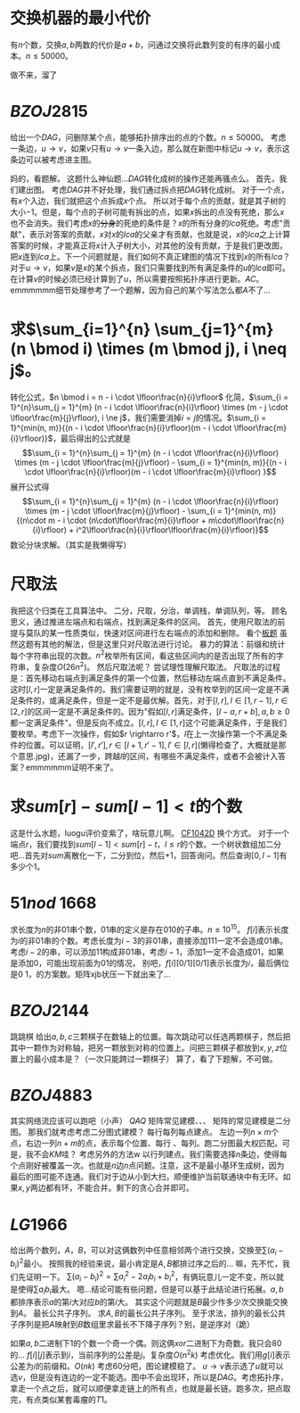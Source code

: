 # 交换机器的最小代价

有$n$个数，交换$a, b$两数的代价是$a + b$，问通过交换将此数列变的有序的最小成本。$n \le 50000$。

做不来，溜了

# $BZOJ2815$

给出一个$DAG$，问删除某个点，能够拓扑排序出的点的个数。$n \le 50000$。
考虑一条边，$u \rightarrow v$，如果$v$只有$u \rightarrow v$一条入边，那么就在新图中标记$u \rightarrow v$，表示这条边可以被考虑进主图。

妈的，看题解。
这题什么神仙题...$DAG$转化成树的操作还能再骚点么。
首先，我们建出图。
考虑$DAG$并不好处理，我们通过拆点把$DAG$转化成树。
对于一个点，有$x$个入边，我们就把这个点拆成$x$个点。
所以对于每个点的贡献，就是其子树的大小$-1$。但是，每个点的子树可能有拆出的点，如果$x$拆出的点没有死绝，那么$x$也不会消失。我们考虑$x$的<del>分身</del>的死绝的条件是？$x$的所有分身的$lca$死绝。考虑"贡献"，表示对答案的贡献，$x$对$x$的$lca$的父亲才有贡献，也就是说，$x$的$lca$之上计算答案的时候，才能真正将$x$计入子树大小，对其他的没有贡献，于是我们更改图，把$x$连到$lca$上。下一个问题就是，我们如何不真正建图的情况下找到$x$的所有$lca$？对于$u \rightarrow v$，如果$v$是$x$的某个拆点，我们只需要找到所有满足条件的$u$的$lca$即可。在计算$v$的时候必须已经计算到了$u$，所以需要按照拓扑序进行更新。$AC$。
emmmmmm细节处理参考了一个题解，因为自己的某个写法怎么都$A$不了...

# 求$\sum_{i=1}^{n} \sum_{j=1}^{m} (n \bmod i) \times (m \bmod j), i \neq j$。
转化公式，$n \bmod i = n - i \cdot \lfloor\frac{n}{i}\rfloor$
化简，$\sum_{i = 1}^{n}\sum_{j = 1}^{m} (n - i \cdot  \lfloor\frac{n}{i}\rfloor) \times (m - j \cdot  \lfloor\frac{m}{j}\rfloor), i \ne j$，我们需要消掉$i = j$的情况。$\sum_{i = 1}^{min(n, m)}{(n - i \cdot  \lfloor\frac{n}{i}\rfloor)(m - i \cdot  \lfloor\frac{m}{i}\rfloor)}$，最后得出的公式就是$$\sum_{i = 1}^{n}\sum_{j = 1}^{m} (n - i \cdot  \lfloor\frac{n}{i}\rfloor) \times (m - j \cdot  \lfloor\frac{m}{j}\rfloor) - \sum_{i = 1}^{min(n, m)}{(n - i \cdot  \lfloor\frac{n}{i}\rfloor)(m - i \cdot  \lfloor\frac{m}{i}\rfloor) }$$
展开公式得
$$\sum_{i = 1}^{n}\sum_{j = 1}^{m} (n - i \cdot  \lfloor\frac{n}{i}\rfloor) \times (m - j \cdot  \lfloor\frac{m}{j}\rfloor) - \sum_{i = 1}^{min(n, m)}{(n\cdot m - i \cdot (n\cdot\lfloor\frac{m}{i}\rfloor + m\cdot\lfloor\frac{n}{i}\rfloor) + i^2\lfloor\frac{n}{i}\rfloor\lfloor\frac{m}{i}\rfloor)}$$
数论分块求解。（其实是我懒得写）

# 尺取法

我把这个归类在工具算法中。
二分，尺取，分治，单调栈，单调队列，等。
顾名思义，通过推进左端点和右端点，找到满足条件的区间。
首先，使用尺取法的前提与莫队的某一性质类似，快速对区间进行左右端点的添加和删除。
看个[板题](https://www.51nod.com/onlineJudge/questionCode.html#!problemId=1127)
虽然这题有其他的解法，但是这里只对尺取法进行讨论。
暴力的算法：前缀和统计每个字符串出现的次数。$n^2$枚举所有区间，看这些区间内的是否出现了所有的字符串，复杂度$O(26n^2)$。
然后尺取法呢？
尝试理性理解尺取法。
尺取法的过程是：首先移动右端点到满足条件的第一个位置，然后移动左端点直到不满足条件。这时$[l, r]$一定是满足条件的。我们需要证明的就是，没有枚举到的区间一定是不满足条件的，或满足条件，但是一定不是最优解。首先，对于$[l, r],l \in [1, r - 1], r \in [2, r]$的区间一定是不满足条件的。因为"假如$[l, r]$满足条件，$[l  - a, r +b], a, b \ge 0$都一定满足条件"。但是反向不成立。$[l, r], l \in [1, r]$这个可能满足条件，于是我们要枚举。考虑下一次操作，假如$r \rightarro r'$，$l$在上一次操作第一个不满足条件的位置。可以证明，$[l', r'], r \in [l +1, r' - 1], l' \in [l, r]$(懒得检查了，大概就是那个意思.jpg)，还漏了一步，跨越$l$的区间，有哪些不满足条件，或者不会被计入答案？emmmmmm证明不来了。

# 求$sum[r] - sum[l - 1] < t$的个数

这是什么水题，luogu评价变紫了，啥玩意儿啊。
[CF1042D](https://www.luogu.org/problemnew/show/CF1042D)
换个方式。
对于一个端点$r$，我们要找到$sum[l - 1] < sum[r] - t$，$l \le r$的个数。一个树状数组加二分吧...首先对$sum$离散化一下，二分到位，然后$+1$，回答询问。然后查询$[0, l - 1]$有多少个$1$。

# $51nod \ 1668$

求长度为$n$的非$01$串个数，$01$串的定义是存在$010$的子串。$n \le 10^{15}$。
$f[i]$表示长度为$i$的非$01$串的个数。考虑长度为$i - 3$的非$01$串，直接添加$111$一定不会造成$01$串。考虑$i - 2$的串，可以添加$11$构成非$01$串，考虑$i - 1$，添加$1$一定不会造成$01$，如果是添加$0$，可能出现前面为$01$的情况，
别吧，$f[i][0/1][0/1]$表示长度为$i$，最后俩位是$0 \ 1$，的方案数。矩阵xjb状压一下就出来了...

# $BZOJ2144$

跳跳棋
给出$a, b, c$三颗棋子在数轴上的位置。每次跳动可以任选两颗棋子，然后把其中一颗作为对称轴，把另一颗放到对称的位置上。问把三颗棋子都放到$x, y, z$位置上的最小成本是？（一次只能跨过一颗棋子）
算了，看了下题解，不可做。

# $BZOJ4883$

其实网络流应该可以跑吧（小声）
$QAQ$
矩阵常见建模、、、
矩阵的常见建模是二分图。
那我们就考虑考虑二分图式建模？
每行每列每点建点。
左边一列$n \times m$个点，右边一列$n + m$的点，表示每个位置、每行 、每列。跑二分图最大权匹配。可是，我不会$KM$哇？
考虑另外的方法w
以行列建点。我们需要选择$n$条边，使得每个点刚好被覆盖一次。也就是$n$边$n$点问题。注意，这不是最小基环生成树，因为最后的图可能不连通。我们对于边从小到大扫，顺便维护当前联通块中有无环。如果$x, y$两边都有环，不能合并。剩下的贪心合并即可。

# $LG1966$

给出两个数列，$A$，$B$，可以对这俩数列中任意相邻两个进行交换，交换至$\sum{(a_i - b_i)^2}$最小。
按照我的经验来说，最小肯定是$A, B$都排过序之后的...
嘛，先不忙，我们先证明一下。
$\sum{(a_i - b_i)^2} = \sum{a_i^2 - 2a_ib_i + b_i^2}$，有俩玩意儿一定不变，所以就是使得$\sum{a_ib_i}$最大。
嗯...结论可能有些问题，但是可以基于此结论进行拓展。$a, b$都排序表示$a$的第$i$大对应$b$的第$i$大。
其实这个问题就是$B$最少作多少次交换能交换到$A$。
最长公共子序列。
求$A, B$的最长公共子序列。
至于求法，排列的最长公共子序列是把$A$映射到$B$数组里求最长不下降子序列？别，是逆序对（跪）
<!--stackedit_data:
eyJoaXN0b3J5IjpbLTEyMzUzODY3MjRdfQ==
-->

如果$a, b$二进制下$1$的个数一个奇一个偶。则这俩$xor$二进制下为奇数。我只会$80$的...
$f[i][j]$表示到$i$，当前序列的公差是$j$。复杂度$O(n^2k)$
考虑优化。我们用$g[i]$表示公差为$i$的前缀和。$O(nk)$
考虑$60$分吧，图论建模稳了。
$u \rightarrow v$表示选了$u$就可以选$v$，但是没有连边的一定不能选。图中不会出现环，所以是$DAG$。考虑拓扑序，拿走一个点之后，就可以顺便拿走链上的所有点，也就是最长链。跑多次，把点取完，有点类似某套毒瘤的$T1$。